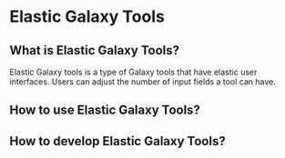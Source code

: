 # Elastic Galaxy Tools

## What is Elastic Galaxy Tools?

Elastic Galaxy tools is a type of Galaxy tools that have elastic user interfaces. Users can adjust the
number of input fields a tool can have.

## How to use Elastic Galaxy Tools?

## How to develop Elastic Galaxy Tools?

